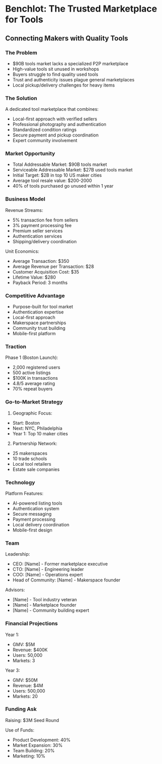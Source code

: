 # Benchlot: The Trusted Marketplace for Tools
## Connecting Makers with Quality Tools

### The Problem
* $90B tools market lacks a specialized P2P marketplace
* High-value tools sit unused in workshops
* Buyers struggle to find quality used tools
* Trust and authenticity issues plague general marketplaces
* Local pickup/delivery challenges for heavy items

### The Solution
A dedicated tool marketplace that combines:
* Local-first approach with verified sellers
* Professional photography and authentication
* Standardized condition ratings
* Secure payment and pickup coordination
* Expert community involvement

### Market Opportunity
* Total Addressable Market: $90B tools market
* Serviceable Addressable Market: $27B used tools market
* Initial Target: $2B in top 10 US maker cities
* Average tool resale value: $200-2000
* 40% of tools purchased go unused within 1 year

### Business Model
Revenue Streams:
* 5% transaction fee from sellers
* 3% payment processing fee
* Premium seller services
* Authentication services
* Shipping/delivery coordination

Unit Economics:
* Average Transaction: $350
* Average Revenue per Transaction: $28
* Customer Acquisition Cost: $35
* Lifetime Value: $280
* Payback Period: 3 months

### Competitive Advantage
* Purpose-built for tool market
* Authentication expertise
* Local-first approach
* Makerspace partnerships
* Community trust building
* Mobile-first platform

### Traction
Phase 1 (Boston Launch):
* 2,000 registered users
* 500 active listings
* $100K in transactions
* 4.8/5 average rating
* 70% repeat buyers

### Go-to-Market Strategy
1. Geographic Focus:
* Start: Boston
* Next: NYC, Philadelphia
* Year 1: Top 10 maker cities

2. Partnership Network:
* 25 makerspaces
* 10 trade schools
* Local tool retailers
* Estate sale companies

### Technology
Platform Features:
* AI-powered listing tools
* Authentication system
* Secure messaging
* Payment processing
* Local delivery coordination
* Mobile-first design

### Team
Leadership:
* CEO: [Name] - Former marketplace executive
* CTO: [Name] - Engineering leader
* COO: [Name] - Operations expert
* Head of Community: [Name] - Makerspace founder

Advisors:
* [Name] - Tool industry veteran
* [Name] - Marketplace founder
* [Name] - Community building expert

### Financial Projections
Year 1:
* GMV: $5M
* Revenue: $400K
* Users: 50,000
* Markets: 3

Year 3:
* GMV: $50M
* Revenue: $4M
* Users: 500,000
* Markets: 20

### Funding Ask
Raising: $3M Seed Round

Use of Funds:
* Product Development: 40%
* Market Expansion: 30%
* Team Building: 20%
* Marketing: 10%
